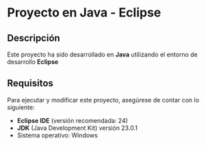 # Proyecto en Java - Eclipse

## Descripción
Este proyecto ha sido desarrollado en **Java** utilizando el entorno de desarrollo **Eclipse**

## Requisitos
Para ejecutar y modificar este proyecto, asegúrese de contar con lo siguiente:
- **Eclipse IDE** (versión recomendada: 24)
- **JDK** (Java Development Kit) versión 23.0.1
- Sistema operativo: Windows